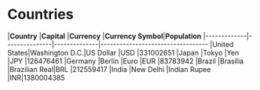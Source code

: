 # Countries
|**Country**  |**Capital**    |**Currency**  |**Currency Symbol**|**Population**
|-------------|---------------|--------------|----------------------------------
|United States|Washington D.C.|US Dollar     |USD                |331002651
|Japan        |Tokyo          |Yen           |JPY                |126476461
|Germany      |Berlin         |Euro          |EUR                |83783942
|Brazil       |Brasília       |Brazilian Real|BRL                |212559417
|India        |New Delhi      |Indian Rupee  |INR|1380004385